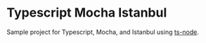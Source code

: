 # Typescript Mocha Istanbul 

Sample project for Typescript, Mocha, and Istanbul using [ts-node](https://www.npmjs.com/package/ts-node).
